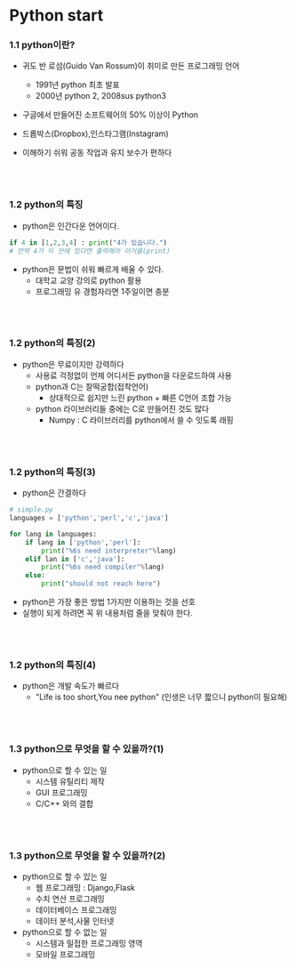 # Python start

### 1.1 python이란?
- 귀도 반 로섬(Guido Van Rossum)이 취미로 만든 프로그래밍 언어
  - 1991년 python 최초 발표
  - 2000년 python 2, 2008sus python3

- 구글에서 만들어진 소프트웨어의 50% 이상이 Python
- 드롭박스(Dropbox),인스타그램(Instagram)
- 이해하기 쉬워 공동 작업과 유지 보수가 편하다
</br>
</br>

### 1.2 python의 특징
- python은 인간다운 언어이다.
```python
if 4 in [1,2,3,4] : print("4가 있습니다.")
# 만약 4가 이 안에 있다면 출력해라 이거를(print)
```
- python은 문법이 쉬워 빠르게 배울 수 있다.
  - 대학교 교양 강의로 python 활용
  - 프로그래밍 유 경험자라면 1주일이면 충분
</br>
</br>

### 1.2 python의 특징(2)
- python은 무료이지만 강력하다
  - 사용료 걱정없이 언제 어디서든 python을 다운로드하여 사용
  - python과 C는 찰떡궁합(접착언어)
    - 상대적으로 쉽지만 느린 python + 빠른 C언어 조합 가능
  - python 라이브러리들 중에는 C로 만들어진 것도 많다
    - Numpy : C 라이브러리를 python에서 쓸 수 잇도록 래핑
</br>
</br>

### 1.2 python의 특징(3)
- python은 간결하다
```python
# simple.py
languages = ['python','perl','c','java']

for lang in languages:
    if lang in ['python','perl']:
        print("%6s need interpreter"%lang)
    elif lan in ['c','java']:
        print("%6s need compiler"%lang)
    else:
        print("should not reach here")
```
- python은 가장 좋은 방법 1가지만 이용하는 것을 선호
- 실행이 되게 하려면 꼭 위 내용처럼 줄을 맞춰야 한다.
</br>
</br>

### 1.2 python의 특징(4)
- python은 개발 속도가 빠르다
  - "Life is too short,You nee python"
    (인생은 너무 짧으니 python이 필요해)
</br>
</br>

### 1.3 python으로 무엇을 할 수 있을까?(1)
- python으로 할 수 있는 일
  - 시스템 유틸리티 제작
  - GUI 프로그래밍
  - C/C++ 와의 결합
</br>
</br>

### 1.3 python으로 무엇을 할 수 있을까?(2)
- python으로 할 수 있는 일
  - 웹 프로그래밍 : Django,Flask
  - 수치 연산 프로그래밍
  - 데이터베이스 프로그래밍
  - 데이터 분석,사물 인터넷
- python으로 할 수 없는 일
  - 시스템과 밀접한 프로그래밍 영역
  - 모바일 프로그래밍